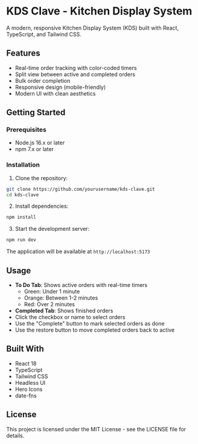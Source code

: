 # KDS Clave - Kitchen Display System

A modern, responsive Kitchen Display System (KDS) built with React, TypeScript, and Tailwind CSS.

## Features

- Real-time order tracking with color-coded timers
- Split view between active and completed orders
- Bulk order completion
- Responsive design (mobile-friendly)
- Modern UI with clean aesthetics

## Getting Started

### Prerequisites

- Node.js 16.x or later
- npm 7.x or later

### Installation

1. Clone the repository:
```bash
git clone https://github.com/yourusername/kds-clave.git
cd kds-clave
```

2. Install dependencies:
```bash
npm install
```

3. Start the development server:
```bash
npm run dev
```

The application will be available at `http://localhost:5173`

## Usage

- **To Do Tab**: Shows active orders with real-time timers
  - Green: Under 1 minute
  - Orange: Between 1-2 minutes
  - Red: Over 2 minutes
- **Completed Tab**: Shows finished orders
- Click the checkbox or name to select orders
- Use the "Complete" button to mark selected orders as done
- Use the restore button to move completed orders back to active

## Built With

- React 18
- TypeScript
- Tailwind CSS
- Headless UI
- Hero Icons
- date-fns

## License

This project is licensed under the MIT License - see the LICENSE file for details. 